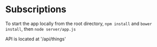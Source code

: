 # Subscriptions

To start the app locally from the root directory,
`npm install` and `bower install`, then `node server/app.js`

API is located at '/api/things'
